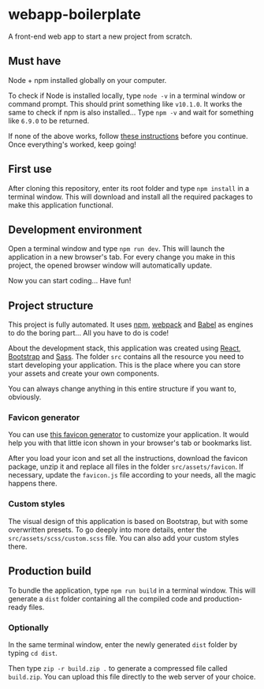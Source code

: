 # webapp-boilerplate
A front-end web app to start a new project from scratch.

## Must have
Node + npm installed globally on your computer.

To check if Node is installed locally, type ```node -v``` in a terminal window or command prompt. This should print something like ```v10.1.0```.
It works the same to check if npm is also installed... Type ```npm -v``` and wait for something like ```6.9.0``` to be returned.

If none of the above works, follow [these instructions](https://docs.npmjs.com/downloading-and-installing-node-js-and-npm) before you continue. Once everything's worked, keep going!

## First use
After cloning this repository, enter its root folder and type ```npm install``` in a terminal window. This will download and install all the required packages to make this application functional.

## Development environment
Open a terminal window and type ```npm run dev```. This will launch the application in a new browser's tab.
For every change you make in this project, the opened browser window will automatically update.

Now you can start coding... Have fun!

## Project structure

This project is fully automated. It uses [npm](https://www.npmjs.com/), [webpack](https://webpack.js.org/) and [Babel](https://babeljs.io/) as engines to do the boring part... All you have to do is code!

About the development stack, this application was created using [React](https://reactjs.org/), [Bootstrap](https://getbootstrap.com/) and [Sass](https://sass-lang.com/). The folder ```src``` contains all the resource you need to start developing your application. This is the place where you can store your assets and create your own components.

You can always change anything in this entire structure if you want to, obviously.

### Favicon generator
You can use [this favicon generator](https://realfavicongenerator.net/) to customize your application. It would help you with that little icon shown in your browser's tab or bookmarks list.

After you load your icon and set all the instructions, download the favicon package, unzip it and replace all files in the folder ```src/assets/favicon```. If necessary, update the ```favicon.js``` file according to your needs, all the magic happens there.

### Custom styles
The visual design of this application is based on Bootstrap, but with some overwritten presets. To go deeply into more details, enter the ```src/assets/scss/custom.scss``` file. You can also add your custom styles there.

## Production build
To bundle the application, type ```npm run build``` in a terminal window. This will generate a ```dist``` folder containing all the compiled code and production-ready files.

### Optionally
In the same terminal window, enter the newly generated ```dist``` folder by typing ```cd dist```.

Then type ```zip -r build.zip .``` to generate a compressed file called ```build.zip```. You can upload this file directly to the web server of your choice.